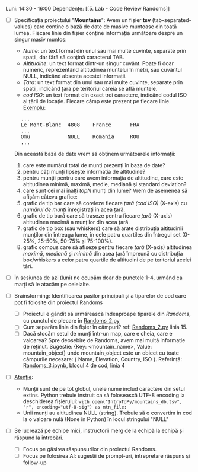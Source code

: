 Luni: 14:30 - 16:00
Dependențe: [[5. Lab - Code Review Randoms]]

- [ ] Specificația proiectului "__Mountains__":
	Avem un fișier **tsv** (tab-separated-values) care conține o bază de date de masive muntoase din toată lumea. Fiecare linie din fișier conține informația următoare despre un singur masiv muntos:
	- _Nume_: un text format din unul sau mai multe cuvinte, separate prin spații, dar fără să conțină caracterul TAB.
	- _Altitudine_: un text format dintr-un singur cuvânt. Poate fi doar numeric, reprezentând altitudinea muntelui în metri, sau cuvântul NULL, indicând absența acestei informații.
	- *Țara*: un text format din unul sau mai multe cuvinte, separate prin spații, indicând țara pe teritoriul căreia se află muntele.
	- *cod ISO*: un text format din exact trei caractere, indicând codul ISO al țării de locație.
	Fiecare câmp este prezent pe fiecare linie.
	<u>Exemplu</u>:
	<pre>
	...
	Le Mont-Blanc  4808    France      FRA
	...
	Omu            NULL    Romania     ROU
	...</pre>
	Din această bază de date vrem să obținem următoarele informații:
	1. care este numărul total de munți prezenți în baza de date?
	2. pentru câți munți lipsește informația de altitudine?
	3. pentru munții pentru care avem informația de altitudine, care este altitudinea minimă, maximă, medie, mediană și standard deviation?
	4. care sunt cei mai înalți *topN* munți din lume?
	Vrem de asemenea să afișăm câteva grafice: 
	5. grafic de tip bar care să coreleze fiecare *țară (cod ISO)* (X-axis) cu *numărul de munți* înregistrați în acea țară.
	6. grafic de tip bară care să traseze pentru fiecare *țară* (X-axis) altitudinea maximă a munților din acea țară.
	7. grafic de tip box (sau whiskers) care să arate distribuția altitudinii munților din întreaga lume, în cele patru quartiles din întregul set (0-25%, 25-50%, 50-75% și 75-100%).
	8. grafic compus care să afișeze pentru fiecare *țară* (X-axis) altitudinea *maximă*, *mediană* și *minimă* din acea țară împreună cu distribuția box/whiskers a celor patru quartile de altitudini de pe teritoriul acelei țări.

- [ ] În sesiunea de azi (luni) ne ocupăm doar de punctele 1-4, urmând ca marți să le atacăm pe celelalte.
- [ ] Brainstorming: Identificarea pașilor principali și a tiparelor de cod care pot fi folosite din proiectul Randoms
	- [ ] Proiectul e gândit să urmărească îndeaproape tiparele din *Randoms*, cu punctul de plecare în [Randoms_2.py](https://github.com/FlorinTeo/CodeSinaia-2025.src/blob/main/IntroToPy/Randoms_2.py)
	- [ ] Cum separăm linia din fișier în câmpuri? ref: [Randoms_2.py](https://github.com/FlorinTeo/CodeSinaia-2025.src/blob/main/IntroToPy/Randoms_2.py) linia 15.
	- [ ] Dacă stocăm setul de munți într-un map, care e cheia, care e valoarea? Spre deosebire de Randoms, avem mai multă informație de reținut. Sugestie: {Key: <mountain_name>, Value: mountain_object} unde mountain_object este un obiect cu toate câmpurile necesare:
		{ Name, Elevation, Country, ISO }. Referință: [Randoms_3.ipynb](https://github.com/FlorinTeo/CodeSinaia-2025.src/blob/main/IntroToPy/Randoms_3.ipynb), blocul 4 de cod, linia 4
- [ ] <u>Atenție</u>:
	- Munții sunt de pe tot globul, unele nume includ caractere din setul extins. Python trebuie instruit ca să folosească UTF-8 encoding la deschiderea fișierului:
		`with open("IntroToPy/mountains_db.tsv", "r", encoding="utf-8-sig") as mtn_file:`
	- Unii munți au altitudinea NULL (string). Trebuie să o convertim in cod la o valoare nulă (None în Python) în locul stringului "NULL"
- [ ] Se lucrează pe echipe mici, instructorii merg de la echipă la echipă și răspund la întrebări.
	- [ ] Focus pe găsirea răspunsurilor din proiectul Randoms.
	- [ ] Focus pe folosirea AI: sugestii de prompt-uri, intrepretare răspuns și follow-up
